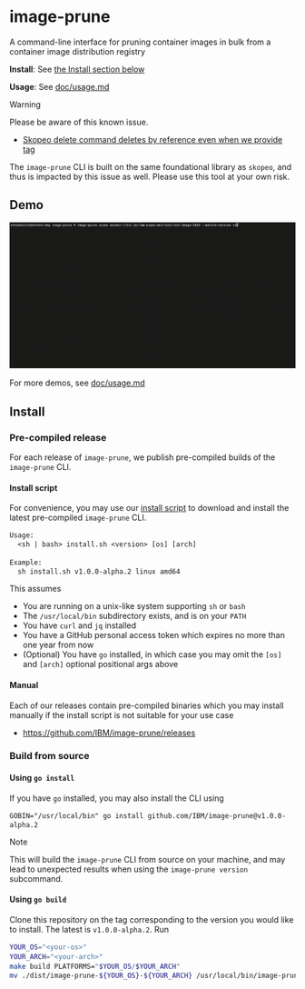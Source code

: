 # image-prune

A command-line interface for pruning container images in bulk from a container image distribution registry

**Install**: See [the Install section below](#install)

**Usage**: See [doc/usage.md](doc/usage.md)

> [!WARNING]
> Please be aware of this known issue.
> - [Skopeo delete command deletes by reference even when we provide tag](https://github.com/containers/skopeo/issues/1432)
>
> The `image-prune` CLI is built on the same foundational library as `skopeo`, and thus is impacted by this issue as well.  Please use this tool at your own risk.

## Demo

![image-prune prune --before-version](./doc/img/prune-before-version-tag.gif)

For more demos, see [doc/usage.md](./doc/usage.md)

## Install

### Pre-compiled release

For each release of `image-prune`, we publish pre-compiled builds of the `image-prune` CLI.

#### Install script

For convenience, you may use our [install script](install.sh) to download and install the latest pre-compiled `image-prune` CLI.
```
Usage:
  <sh | bash> install.sh <version> [os] [arch]

Example:
  sh install.sh v1.0.0-alpha.2 linux amd64
```

This assumes
- You are running on a unix-like system supporting `sh` or `bash`
- The `/usr/local/bin` subdirectory exists, and is on your `PATH`
- You have `curl` and `jq` installed
- You have a GitHub personal access token which expires no more than one year from now
- (Optional) You have `go` installed, in which case you may omit the `[os]` and `[arch]` optional positional args above

#### Manual

Each of our releases contain pre-compiled binaries which you may install manually if the install script is not suitable for your use case
- https://github.com/IBM/image-prune/releases

### Build from source

#### Using `go install`

If you have `go` installed, you may also install the CLI using
```
GOBIN="/usr/local/bin" go install github.com/IBM/image-prune@v1.0.0-alpha.2
```

> [!NOTE]
> This will build the `image-prune` CLI from source on your machine, and may lead to unexpected results when using the `image-prune version` subcommand.

#### Using `go build`

Clone this repository on the tag corresponding to the version you would like to install.  The latest is `v1.0.0-alpha.2`.  Run
```bash
YOUR_OS="<your-os>"
YOUR_ARCH="<your-arch>"
make build PLATFORMS="$YOUR_OS/$YOUR_ARCH"
mv ./dist/image-prune-${YOUR_OS}-${YOUR_ARCH} /usr/local/bin/image-prune
```
